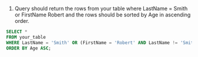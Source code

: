 1. Query should return the rows
   from your table where LastName = Smith or FirstName
   Robert and the rows should be sorted by Age in ascending order.

```sql
SELECT *
FROM your_table
WHERE LastName = 'Smith' OR (FirstName = 'Robert' AND LastName != 'Smith')
ORDER BY Age ASC;
```
